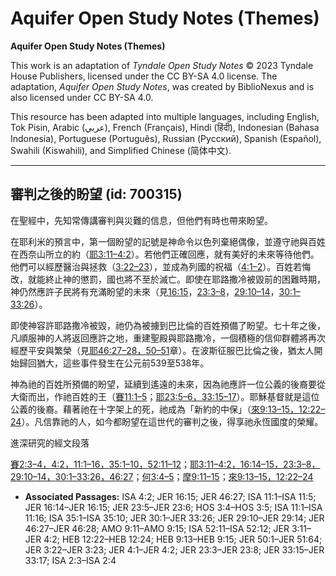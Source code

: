 # Aquifer Open Study Notes (Themes)

**Aquifer Open Study Notes (Themes)**

This work is an adaptation of *Tyndale Open Study Notes* © 2023 Tyndale House Publishers, licensed under the CC BY\-SA 4\.0 license. The adaptation, *Aquifer Open Study Notes*, was created by BiblioNexus and is also licensed under CC BY\-SA 4\.0\.

This resource has been adapted into multiple languages, including English, Tok Pisin, Arabic (عربي), French (Français), Hindi (हिंदी), Indonesian (Bahasa Indonesia), Portuguese (Português), Russian (Русский), Spanish (Español), Swahili (Kiswahili), and Simplified Chinese (简体中文).



--------------------------------

## 審判之後的盼望 (id: 700315)

在聖經中，先知常傳講審判與災難的信息，但他們有時也帶來盼望。

在耶利米的預言中，第一個盼望的記號是神命令以色列棄絕偶像，並遵守祂與百姓在西奈山所立的約（[耶3:11–4:2](https://ref.ly/Jer3:11-Jer4:2)）。若他們正確回應，就有美好的未來等待他們。他們可以經歷醫治與拯救（[3:22–23](https://ref.ly/Jer3:22-Jer3:23)），並成為列國的祝福（[4:1–2](https://ref.ly/Jer4:1-Jer4:2)）。百姓若悔改，就能終止神的懲罰，國也將不至於滅亡。即使在耶路撒冷被毀前的困難時期，神仍然應許子民將有充滿盼望的未來（見[16:15](https://ref.ly/Jer16:15)，[23:3–8](https://ref.ly/Jer23:3-Jer23:8)，[29:10–14](https://ref.ly/Jer29:10-Jer29:14)，[30:1–33:26](https://ref.ly/Jer30:1-Jer33:26)）。

即使神容許耶路撒冷被毀，祂仍為被擄到巴比倫的百姓預備了盼望。七十年之後，凡順服神的人將返回應許之地，重建聖殿與耶路撒冷，一個積極的信仰群體將再次經歷平安與繁榮（見[耶46:27–28，](https://ref.ly/Jer46:27-Jer46:28)[50–51](https://ref.ly/Jer50:1-Jer51:64)章）。在波斯征服巴比倫之後，猶太人開始歸回猶大，這些事件發生在公元前539至538年。

神為祂的百姓所預備的盼望，延續到遙遠的未來，因為祂應許一位公義的後裔要從大衛而出，作祂百姓的王（[賽11:1–5](https://ref.ly/Isa11:1-Isa11:5)；[耶23:5–6，](https://ref.ly/Jer23:5-Jer23:6)[33:15–17](https://ref.ly/Jer33:15-Jer33:17)）。耶穌基督就是這位公義的後裔。藉著祂在十字架上的死，祂成為「新約的中保」（[來9:13–15，](https://ref.ly/Heb9:13-Heb9:15)[12:22–24](https://ref.ly/Heb12:22-Heb12:24)）。凡信靠祂的人，如今都盼望在這世代的審判之後，得享祂永恆國度的榮耀。

進深研究的經文段落

[賽2:3–4，](https://ref.ly/Isa2:3-Isa2:4)[4:2，](https://ref.ly/Isa4:2)[11:1–16，](https://ref.ly/Isa11:1-Isa11:16)[35:1–10，](https://ref.ly/Isa35:1-Isa35:10)[52:11–12](https://ref.ly/Isa52:11-Isa52:12)；[耶3:11–4:2，](https://ref.ly/Jer3:11-Jer4:2)[16:14–15，](https://ref.ly/Jer16:14-Jer16:15)[23:3–8，](https://ref.ly/Jer23:3-Jer23:8)[29:10–14，](https://ref.ly/Jer29:10-Jer29:14)[30:1–33:26，](https://ref.ly/Jer30:1-Jer33:26)[46:27](https://ref.ly/Jer46:27)；[何3:4–5](https://ref.ly/Hos3:4-Hos3:5)；[摩9:11–15](https://ref.ly/Amos9:11-Amos9:15)；[來9:13–15，](https://ref.ly/Heb9:13-Heb9:15)[12:22–24](https://ref.ly/Heb12:22-Heb12:24)

* **Associated Passages:** ISA 4:2; JER 16:15; JER 46:27; ISA 11:1–ISA 11:5; JER 16:14–JER 16:15; JER 23:5–JER 23:6; HOS 3:4–HOS 3:5; ISA 11:1–ISA 11:16; ISA 35:1–ISA 35:10; JER 30:1–JER 33:26; JER 29:10–JER 29:14; JER 46:27–JER 46:28; AMO 9:11–AMO 9:15; ISA 52:11–ISA 52:12; JER 3:11–JER 4:2; HEB 12:22–HEB 12:24; HEB 9:13–HEB 9:15; JER 50:1–JER 51:64; JER 3:22–JER 3:23; JER 4:1–JER 4:2; JER 23:3–JER 23:8; JER 33:15–JER 33:17; ISA 2:3–ISA 2:4

